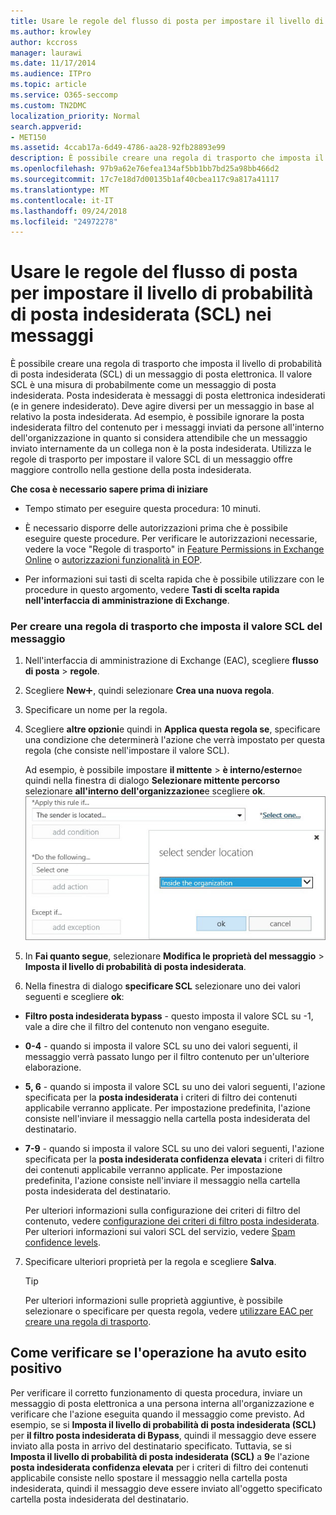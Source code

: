 ```yaml
---
title: Usare le regole del flusso di posta per impostare il livello di probabilità di posta indesiderata (SCL) nei messaggi
ms.author: krowley
author: kccross
manager: laurawi
ms.date: 11/17/2014
ms.audience: ITPro
ms.topic: article
ms.service: O365-seccomp
ms.custom: TN2DMC
localization_priority: Normal
search.appverid:
- MET150
ms.assetid: 4ccab17a-6d49-4786-aa28-92fb28893e99
description: È possibile creare una regola di trasporto che imposta il livello di probabilità di posta indesiderata (SCL) di un messaggio di posta elettronica. Il valore SCL è una misura di probabilmente come un messaggio di posta indesiderata. Posta indesiderata è messaggi di posta elettronica indesiderati (e in genere indesiderato). Deve agire diversi per un messaggio in base al relativo la posta indesiderata. Ad esempio, è possibile ignorare la posta indesiderata filtro del contenuto per i messaggi inviati da persone all'interno dell'organizzazione in quanto si considera attendibile che un messaggio inviato internamente da un collega non è la posta indesiderata. Utilizza le regole di trasporto per impostare il valore SCL di un messaggio offre maggiore controllo nella gestione della posta indesiderata.
ms.openlocfilehash: 97b9a62e76efea134af5bb1bb7bd25a98bb466d2
ms.sourcegitcommit: 17c7e18d7d00135b1af40cbea117c9a817a41117
ms.translationtype: MT
ms.contentlocale: it-IT
ms.lasthandoff: 09/24/2018
ms.locfileid: "24972278"
---
```

# <a name="use-mail-flow-rules-to-set-the-spam-confidence-level-scl-in-messages"></a>Usare le regole del flusso di posta per impostare il livello di probabilità di posta indesiderata (SCL) nei messaggi

È possibile creare una regola di trasporto che imposta il livello di probabilità di posta indesiderata (SCL) di un messaggio di posta elettronica. Il valore SCL è una misura di probabilmente come un messaggio di posta indesiderata. Posta indesiderata è messaggi di posta elettronica indesiderati (e in genere indesiderato). Deve agire diversi per un messaggio in base al relativo la posta indesiderata. Ad esempio, è possibile ignorare la posta indesiderata filtro del contenuto per i messaggi inviati da persone all'interno dell'organizzazione in quanto si considera attendibile che un messaggio inviato internamente da un collega non è la posta indesiderata. Utilizza le regole di trasporto per impostare il valore SCL di un messaggio offre maggiore controllo nella gestione della posta indesiderata. 
  
 **Che cosa è necessario sapere prima di iniziare**
  
- Tempo stimato per eseguire questa procedura: 10 minuti.
    
- È necessario disporre delle autorizzazioni prima che è possibile eseguire queste procedure. Per verificare le autorizzazioni necessarie, vedere la voce "Regole di trasporto" in [Feature Permissions in Exchange Online](http://technet.microsoft.com/library/15073ce1-0917-403b-8839-02a2ebc96e16.aspx) o [autorizzazioni funzionalità in EOP](eop/feature-permissions-in-eop.md). 
    
- Per informazioni sui tasti di scelta rapida che è possibile utilizzare con le procedure in questo argomento, vedere **Tasti di scelta rapida nell'interfaccia di amministrazione di Exchange**.
    
### <a name="to-create-a-transport-rule-that-sets-the-scl-of-a-message"></a>Per creare una regola di trasporto che imposta il valore SCL del messaggio

1. Nell'interfaccia di amministrazione di Exchange (EAC), scegliere **flusso di posta** \> **regole**.
    
2. Scegliere **New**![Aggiungi icona](media/ITPro-EAC-AddIcon.gif), quindi selezionare **Crea una nuova regola**.
    
3. Specificare un nome per la regola.
    
4. Scegliere **altre opzioni**e quindi in **Applica questa regola se**, specificare una condizione che determinerà l'azione che verrà impostato per questa regola (che consiste nell'impostare il valore SCL).
    
    Ad esempio, è possibile impostare **il mittente** \> **è interno/esterno**e quindi nella finestra di dialogo **Selezionare mittente percorso** selezionare **all'interno dell'organizzazione**e scegliere **ok**.<br/>
    ![Seleziona la località del mittente](media/EOP-ETR-SetSCL-1.jpg)
  
5. In **Fai quanto segue**, selezionare **Modifica le proprietà del messaggio** \> **Imposta il livello di probabilità di posta indesiderata**.
  
6. Nella finestra di dialogo **specificare SCL** selezionare uno dei valori seguenti e scegliere **ok**:
    
  - **Filtro posta indesiderata bypass** - questo imposta il valore SCL su -1, vale a dire che il filtro del contenuto non vengano eseguite. 
    
  - **0-4** - quando si imposta il valore SCL su uno dei valori seguenti, il messaggio verrà passato lungo per il filtro contenuto per un'ulteriore elaborazione. 
    
  - **5, 6** - quando si imposta il valore SCL su uno dei valori seguenti, l'azione specificata per la **posta indesiderata** i criteri di filtro dei contenuti applicabile verranno applicate. Per impostazione predefinita, l'azione consiste nell'inviare il messaggio nella cartella posta indesiderata del destinatario. 
    
  - **7-9** - quando si imposta il valore SCL su uno dei valori seguenti, l'azione specificata per la **posta indesiderata confidenza elevata** i criteri di filtro dei contenuti applicabile verranno applicate. Per impostazione predefinita, l'azione consiste nell'inviare il messaggio nella cartella posta indesiderata del destinatario. 
    
    Per ulteriori informazioni sulla configurazione dei criteri di filtro del contenuto, vedere [configurazione dei criteri di filtro posta indesiderata](configure-your-spam-filter-policies.md). Per ulteriori informazioni sui valori SCL del servizio, vedere [Spam confidence levels](spam-confidence-levels.md).
    
7. Specificare ulteriori proprietà per la regola e scegliere **Salva**.
    
    > [!TIP]
    > Per ulteriori informazioni sulle proprietà aggiuntive, è possibile selezionare o specificare per questa regola, vedere [utilizzare EAC per creare una regola di trasporto](http://technet.microsoft.com/library/e7a81372-b6d7-4d1f-bc9e-a845a7facac2.aspx#CreateEAC). 
  
## <a name="how-do-you-know-this-worked"></a>Come verificare se l'operazione ha avuto esito positivo

Per verificare il corretto funzionamento di questa procedura, inviare un messaggio di posta elettronica a una persona interna all'organizzazione e verificare che l'azione eseguita quando il messaggio come previsto. Ad esempio, se si **Imposta il livello di probabilità di posta indesiderata (SCL)** per **il filtro posta indesiderata di Bypass**, quindi il messaggio deve essere inviato alla posta in arrivo del destinatario specificato. Tuttavia, se si **Imposta il livello di probabilità di posta indesiderata (SCL)** a **9**e l'azione **posta indesiderata confidenza elevata** per i criteri di filtro dei contenuti applicabile consiste nello spostare il messaggio nella cartella posta indesiderata, quindi il messaggio deve essere inviato all'oggetto specificato cartella posta indesiderata del destinatario. 
  

